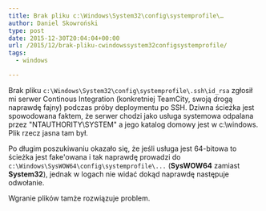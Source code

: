 ```yaml
---
title: Brak pliku c:\Windows\System32\config\systemprofile\…
author: Daniel Skowroński
type: post
date: 2015-12-30T20:04:04+00:00
url: /2015/12/brak-pliku-cwindowssystem32configsystemprofile/
tags:
  - windows

---
```

Brak pliku `c:\Windows\System32\config\systemprofile\.ssh\id_rsa` zgłosił mi serwer Continous Integration (konkretniej TeamCity, swoją drogą naprawdę fajny) podczas próby deploymentu po SSH. Dziwna ścieżka jest spowodowana faktem, że serwer chodzi jako usługa systemowa odpalana przez "NTAUTHORITY\SYSTEM" a jego katalog domowy jest w c:\windows. Plik rzecz jasna tam był. 

Po długim poszukiwaniu okazało się, że jeśli usługa jest 64-bitowa to ścieżka jest fake'owana i tak naprawdę prowadzi do `c:\Windows\SysWOW64\config\systemprofile\...` (**SysWOW64** zamiast **System32**), jednak w logach nie widać dokąd naprawdę następuje odwołanie. 

Wgranie plików tamże rozwiązuje problem.